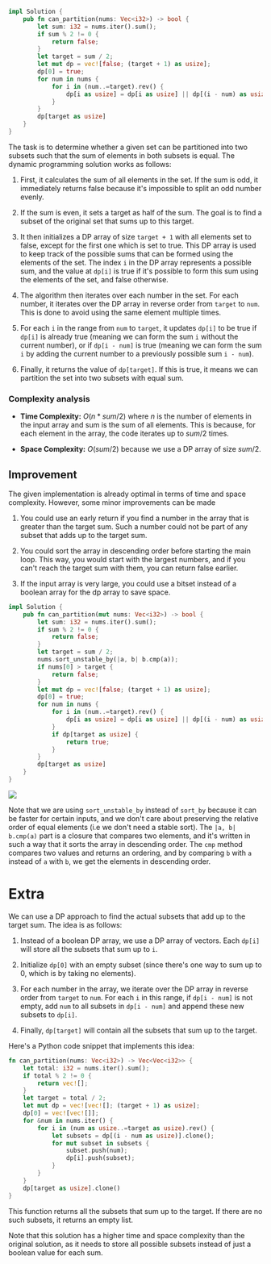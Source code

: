 ```rust
impl Solution {
    pub fn can_partition(nums: Vec<i32>) -> bool {
        let sum: i32 = nums.iter().sum();
        if sum % 2 != 0 {
            return false;
        }
        let target = sum / 2;
        let mut dp = vec![false; (target + 1) as usize];
        dp[0] = true;
        for num in nums {
            for i in (num..=target).rev() {
                dp[i as usize] = dp[i as usize] || dp[(i - num) as usize];
            }
        }
        dp[target as usize]
    }
}
```
The task is to determine whether a given set can be partitioned into two subsets such that the sum of elements in both subsets is equal. The dynamic programming solution works as follows:

1. First, it calculates the sum of all elements in the set. If the sum is odd, it immediately returns false because it's impossible to split an odd number evenly.

2. If the sum is even, it sets a target as half of the sum. The goal is to find a subset of the original set that sums up to this target.

3. It then initializes a DP array of size `target + 1` with all elements set to false, except for the first one which is set to true. This DP array is used to keep track of the possible sums that can be formed using the elements of the set. The index `i` in the DP array represents a possible sum, and the value at `dp[i]` is true if it's possible to form this sum using the elements of the set, and false otherwise.

4. The algorithm then iterates over each number in the set. For each number, it iterates over the DP array in reverse order from `target` to `num`. This is done to avoid using the same element multiple times.

5. For each `i` in the range from `num` to `target`, it updates `dp[i]` to be true if `dp[i]` is already true (meaning we can form the sum `i` without the current number), or if `dp[i - num]` is true (meaning we can form the sum `i` by adding the current number to a previously possible sum `i - num`).

6. Finally, it returns the value of `dp[target]`. If this is true, it means we can partition the set into two subsets with equal sum.

### Complexity analysis

* **Time Complexity:** $O(n*sum/2)$ where $n$ is the number of elements in the input array and sum is the sum of all elements. This is because, for each element in the array, the code iterates up to $sum/2$ times.

* **Space Complexity:** $O(sum/2)$ because we use a DP array of size $sum/2$.

## Improvement

The given implementation is already optimal in terms of time and space complexity. However, some minor improvements can be made

1. You could use an early return if you find a number in the array that is greater than the target sum. Such a number could not be part of any subset that adds up to the target sum.

2. You could sort the array in descending order before starting the main loop. This way, you would start with the largest numbers, and if you can't reach the target sum with them, you can return false earlier.

3. If the input array is very large, you could use a bitset instead of a boolean array for the dp array to save space.


```rust
impl Solution {
    pub fn can_partition(mut nums: Vec<i32>) -> bool {
        let sum: i32 = nums.iter().sum();
        if sum % 2 != 0 {
            return false;
        }
        let target = sum / 2;
        nums.sort_unstable_by(|a, b| b.cmp(a));
        if nums[0] > target {
            return false;
        }
        let mut dp = vec![false; (target + 1) as usize];
        dp[0] = true;
        for num in nums {
            for i in (num..=target).rev() {
                dp[i as usize] = dp[i as usize] || dp[(i - num) as usize];
            }
            if dp[target as usize] {
                return true;
            }
        }
        dp[target as usize]
    }
}
```

![](https://i.imgur.com/mWRD3Hi.png)

Note that we are using `sort_unstable_by` instead of `sort_by` because it can be faster for certain inputs, and we don't care about preserving the relative order of equal elements (i.e we don't need a stable sort). The `|a, b| b.cmp(a)` part is a closure that compares two elements, and it's written in such a way that it sorts the array in descending order. The `cmp` method compares two values and returns an ordering, and by comparing `b` with `a` instead of `a` with `b`, we get the elements in descending order.

# Extra

We can use a DP approach to find the actual subsets that add up to the target sum. The idea is as follows:

1. Instead of a boolean DP array, we use a DP array of vectors. Each `dp[i]` will store all the subsets that sum up to `i`.

2. Initialize `dp[0]` with an empty subset (since there's one way to sum up to 0, which is by taking no elements).

3. For each number in the array, we iterate over the DP array in reverse order from `target` to `num`. For each `i` in this range, if `dp[i - num]` is not empty, add `num` to all subsets in `dp[i - num]` and append these new subsets to `dp[i]`.

4. Finally, `dp[target]` will contain all the subsets that sum up to the target.

Here's a Python code snippet that implements this idea:

```rust
fn can_partition(nums: Vec<i32>) -> Vec<Vec<i32>> {
    let total: i32 = nums.iter().sum();
    if total % 2 != 0 {
        return vec![];
    }
    let target = total / 2;
    let mut dp = vec![vec![]; (target + 1) as usize];
    dp[0] = vec![vec![]];
    for &num in nums.iter() {
        for i in (num as usize..=target as usize).rev() {
            let subsets = dp[(i - num as usize)].clone();
            for mut subset in subsets {
                subset.push(num);
                dp[i].push(subset);
            }
        }
    }
    dp[target as usize].clone()
}
```

This function returns all the subsets that sum up to the target. If there are no such subsets, it returns an empty list.

Note that this solution has a higher time and space complexity than the original solution, as it needs to store all possible subsets instead of just a boolean value for each sum.
